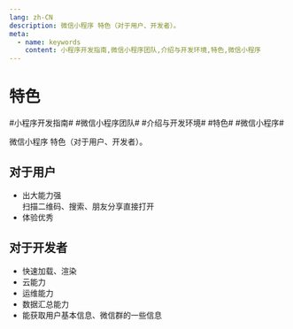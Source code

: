 ```yaml
---
lang: zh-CN
description: 微信小程序 特色（对于用户、开发者）。
meta:
  - name: keywords
    content: 小程序开发指南,微信小程序团队,介绍与开发环境,特色,微信小程序
---
```


# 特色

\#小程序开发指南#
\#微信小程序团队#
\#介绍与开发环境#
\#特色#
\#微信小程序#

微信小程序 特色（对于用户、开发者）。

## 对于用户

* 出大能力强  
  扫描二维码、搜索、朋友分享直接打开
* 体验优秀

## 对于开发者

* 快速加载、渲染
* 云能力
* 运维能力
* 数据汇总能力
* 能获取用户基本信息、微信群的一些信息